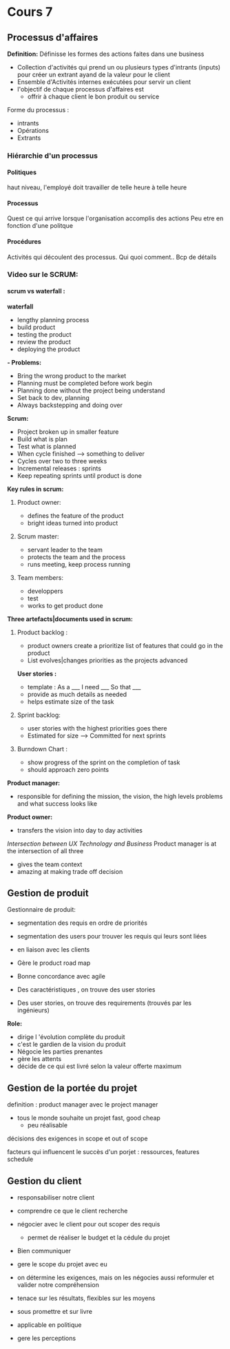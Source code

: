 # Cours 7

## Processus d'affaires

**Definition:** Définisse les formes des actions faites dans une business

- Collection d'activités qui prend un ou plusieurs types d'intrants (inputs) pour créer un extrant ayand de la valeur pour le client
- Ensemble d'Activités internes exécutées pour servir un client
- l'objectif de chaque processus d'affaires est
  - offrir à chaque client le bon produit ou service

Forme du processus :

- intrants
- Opérations
- Extrants

### Hiérarchie d'un processus

#### Politiques

haut niveau, l'employé doit travailler de telle heure à telle heure

#### Processus

Quest ce qui arrive lorsque l'organisation accomplis des actions
Peu etre en fonction d'une politque

#### Procédures

Activités qui découlent des processus. Qui quoi comment.. Bcp de détails

### Video sur le SCRUM:

#### scrum vs waterfall :

**waterfall**

- lengthy planning process
- build product
- testing the product
- review the product
- deploying the product

**- Problems:**

- Bring the wrong product to the market
- Planning must be completed before work begin
- Planning done without the project being understand
- Set back to dev, planning
- Always backstepping and doing over

**Scrum:**

- Project broken up in smaller feature
- Build what is plan
- Test what is planned
- When cycle finished --> something to deliver
- Cycles over two to three weeks
- Incremental releases : sprints
- Keep repeating sprints until product is done

**Key rules in scrum:**

1. Product owner:

   - defines the feature of the product
   - bright ideas turned into product

1. Scrum master:
   - servant leader to the team
   - protects the team and the process
   - runs meeting, keep process running
1. Team members:
   - developpers
   - test
   - works to get product done

**Three artefacts|documents used in scrum:**

1. Product backlog :

   - product owners create a prioritize list of features that could go in the product
   - List evolves|changes priorities as the projects advanced

   **User stories :**

   - template : As a \_\_\_ I need \_\_\_ So that \_\_\_
   - provide as much details as needed
   - helps estimate size of the task

1. Sprint backlog:

   - user stories with the highest priorities goes there
   - Estimated for size --> Committed for next sprints

1. Burndown Chart :
   - show progress of the sprint on the completion of task
   - should approach zero points

**Product manager:**

- responsible for defining the mission, the vision, the high levels problems and what success looks like

**Product owner:**

- transfers the vision into day to day activities

_Intersection between UX Technology and Business_
Product manager is at the intersection of all three

- gives the team context
- amazing at making trade off decision

## Gestion de produit

Gestionnaire de produit:

- segmentation des requis en ordre de priorités
- segmentation des users pour trouver les requis qui leurs sont liées
- en liaison avec les clients
- Gère le product road map
- Bonne concordance avec agile

- Des caractéristiques , on trouve des user stories
- Des user stories, on trouve des requirements (trouvés par les ingénieurs)

**Role:**

- dirige l 'évolution complète du produit
- c'est le gardien de la vision du produit
- Négocie les parties prenantes
- gère les attents
- décide de ce qui est livré selon la valeur offerte maximum

## Gestion de la portée du projet

definition : product manager avec le project manager

- tous le monde souhaite un projet fast, good cheap
  - peu réalisable

décisions des exigences in scope et out of scope

facteurs qui influencent le succès d'un porjet : ressources, features schedule

## Gestion du client

- responsabiliser notre client
- comprendre ce que le client recherche
- négocier avec le client pour out scoper des requis
  - permet de réaliser le budget et la cédule du projet
- Bien communiquer
- gere le scope du projet avec eu

- on détermine les exigences, mais on les négocies aussi
  reformuler et valider notre compréhension
- tenace sur les résultats, flexibles sur les moyens
- sous promettre et sur livre
- applicable en politique
- gere les perceptions
